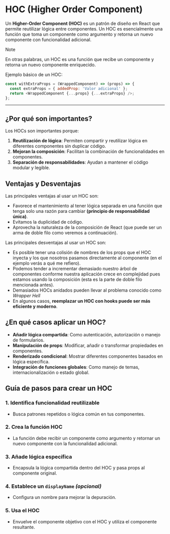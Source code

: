 # HOC (Higher Order Component)

Un **Higher-Order Component (HOC)** es un patrón de diseño en React que permite reutilizar lógica entre componentes. Un HOC es esencialmente una función que toma un componente como argumento y retorna un nuevo componente con funcionalidad adicional.

>[!NOTE]
>En otras palabras, un HOC es una función que recibe un componente y retorna un nuevo componente enriquecido.

Ejemplo básico de un HOC:

```javascript
const withExtraProps = (WrappedComponent) => (props) => {
  const extraProps = { addedProp: 'Valor adicional' };
  return <WrappedComponent {...props} {...extraProps} />;
};
```

---

## ¿Por qué son importantes?

Los HOCs son importantes porque:

1. **Reutilización de lógica**: Permiten compartir y reutilizar lógica en diferentes componentes sin duplicar código.
2. **Mejoran la composición**: Facilitan la combinación de funcionalidades en componentes.
3. **Separación de responsabilidades**: Ayudan a mantener el código modular y legible.

## Ventajas y Desventajas

Las principales ventajas al usar un HOC son:

- Favorece el mantenimiento al tener lógica separada en una función que tenga solo una razón para cambiar **(principio de responsabilidad única)**.
- Evitamos la duplicidad de código.
- Aprovecha la naturaleza de la composición de React (que puede ser un arma de doble filo como veremos a continuación).

Las principales desventajas al usar un HOC son:

- Es posible tener una colisión de nombres de los props que el HOC inyecta y los que nosotros pasamos directamente al componente (en el ejemplo verás a qué me refiero).
- Podemos tender a incrementar demasiado nuestro árbol de componentes conforme nuestra aplicación crece en complejidad pues estamos usando la composición (esta es la parte de doble filo mencionada antes).
- Demasiados HOCs anidados pueden llevar al problema conocido como *Wrapper Hell*
- En algunos casos, **reemplazar un HOC con hooks puede ser más eficiente y moderno**.

## ¿En qué casos aplicar un HOC?

- **Añadir lógica compartida**: Como autenticación, autorización o manejo de formularios.
- **Manipulación de props**: Modificar, añadir o transformar propiedades en componentes.
- **Renderizado condicional**: Mostrar diferentes componentes basados en lógica específica.
- **Integración de funciones globales**: Como manejo de temas, internacionalización o estado global.

## Guía de pasos para crear un HOC

### 1. **Identifica funcionalidad reutilizable**
   - Busca patrones repetidos o lógica común en tus componentes.

### 2. **Crea la función HOC**
   - La función debe recibir un componente como argumento y retornar un nuevo componente con la funcionalidad adicional.

### 3. **Añade lógica específica**
   - Encapsula la lógica compartida dentro del HOC y pasa props al componente original.

### 4. **Establece un `displayName`** *(opcional)*
   - Configura un nombre para mejorar la depuración.

### 5. **Usa el HOC**
   - Envuelve el componente objetivo con el HOC y utiliza el componente resultante.

